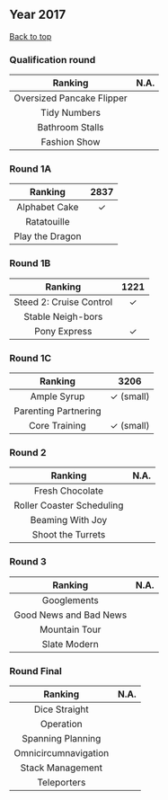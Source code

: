 ## Year 2017

[Back to top](../Readme.MD)

### Qualification round

| Ranking | N.A. | 
|:-----:| :-----:| 
| Oversized Pancake Flipper |  |
| Tidy Numbers |  |
| Bathroom Stalls |  |
| Fashion Show |  |

### Round 1A

| Ranking | 2837 | 
|:-----:| :-----:| 
| Alphabet Cake | &#x2713; |
| Ratatouille |  |
| Play the Dragon |  |

### Round 1B

| Ranking | 1221 | 
|:-----:| :-----:| 
| Steed 2: Cruise Control | &#x2713; |
| Stable Neigh-bors |  |
| Pony Express | &#x2713; |

### Round 1C

| Ranking | 3206 | 
|:-----:| :-----:| 
| Ample Syrup | &#x2713; (small) |
| Parenting Partnering |  |
| Core Training |  &#x2713; (small) |

### Round 2

| Ranking | N.A. | 
|:-----:| :-----:| 
| Fresh Chocolate |  |
| Roller Coaster Scheduling |  |
| Beaming With Joy |  |
| Shoot the Turrets |  |

### Round 3

| Ranking | N.A. | 
|:-----:| :-----:| 
| Googlements |  |
| Good News and Bad News |  |
| Mountain Tour |  |
| Slate Modern |  |

### Round Final

| Ranking | N.A. | 
|:-----:| :-----:| 
| Dice Straight |  |
| Operation |  |
| Spanning Planning |  |
| Omnicircumnavigation |  |
| Stack Management |  |
| Teleporters |  |
